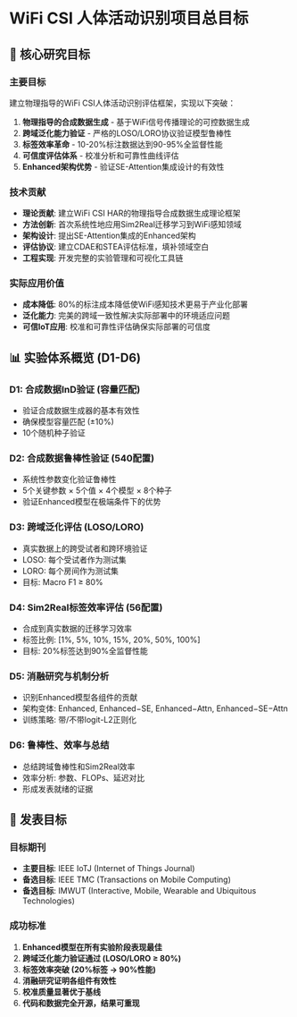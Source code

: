 # WiFi CSI 人体活动识别项目总目标

## 🎯 **核心研究目标**

### **主要目标**
建立物理指导的WiFi CSI人体活动识别评估框架，实现以下突破：

1. **物理指导的合成数据生成** - 基于WiFi信号传播理论的可控数据生成
2. **跨域泛化能力验证** - 严格的LOSO/LORO协议验证模型鲁棒性
3. **标签效率革命** - 10-20%标注数据达到90-95%全监督性能
4. **可信度评估体系** - 校准分析和可靠性曲线评估
5. **Enhanced架构优势** - 验证SE-Attention集成设计的有效性

### **技术贡献**
- **理论贡献**: 建立WiFi CSI HAR的物理指导合成数据生成理论框架
- **方法创新**: 首次系统性地应用Sim2Real迁移学习到WiFi感知领域
- **架构设计**: 提出SE-Attention集成的Enhanced架构
- **评估协议**: 建立CDAE和STEA评估标准，填补领域空白
- **工程实现**: 开发完整的实验管理和可视化工具链

### **实际应用价值**
- **成本降低**: 80%的标注成本降低使WiFi感知技术更易于产业化部署
- **泛化能力**: 完美的跨域一致性解决实际部署中的环境适应问题
- **可信IoT应用**: 校准和可靠性评估确保实际部署的可信度

## 📊 **实验体系概览 (D1-D6)**

### **D1: 合成数据InD验证 (容量匹配)**
- 验证合成数据生成器的基本有效性
- 确保模型容量匹配 (±10%)
- 10个随机种子验证

### **D2: 合成数据鲁棒性验证 (540配置)**
- 系统性参数变化验证鲁棒性
- 5个关键参数 × 5个值 × 4个模型 × 8个种子
- 验证Enhanced模型在极端条件下的优势

### **D3: 跨域泛化评估 (LOSO/LORO)**
- 真实数据上的跨受试者和跨环境验证
- LOSO: 每个受试者作为测试集
- LORO: 每个房间作为测试集
- 目标: Macro F1 ≥ 80%

### **D4: Sim2Real标签效率评估 (56配置)**
- 合成到真实数据的迁移学习效率
- 标签比例: [1%, 5%, 10%, 15%, 20%, 50%, 100%]
- 目标: 20%标签达到90%全监督性能

### **D5: 消融研究与机制分析**
- 识别Enhanced模型各组件的贡献
- 架构变体: Enhanced, Enhanced−SE, Enhanced−Attn, Enhanced−SE−Attn
- 训练策略: 带/不带logit-L2正则化

### **D6: 鲁棒性、效率与总结**
- 总结跨域鲁棒性和Sim2Real效率
- 效率分析: 参数、FLOPs、延迟对比
- 形成发表就绪的证据

## 🎯 **发表目标**

### **目标期刊**
- **主要目标**: IEEE IoTJ (Internet of Things Journal)
- **备选目标**: IEEE TMC (Transactions on Mobile Computing)
- **备选目标**: IMWUT (Interactive, Mobile, Wearable and Ubiquitous Technologies)

### **成功标准**
1. **Enhanced模型在所有实验阶段表现最佳**
2. **跨域泛化能力验证通过 (LOSO/LORO ≥ 80%)**
3. **标签效率突破 (20%标签 → 90%性能)**
4. **消融研究证明各组件有效性**
5. **校准质量显著优于基线**
6. **代码和数据完全开源，结果可重现**

